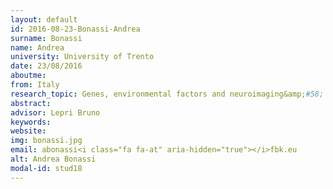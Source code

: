 ```yaml
---
layout: default 
id: 2016-08-23-Bonassi-Andrea
surname: Bonassi
name: Andrea
university: University of Trento
date: 23/08/2016
aboutme: 
from: Italy
research_topic: Genes, environmental factors and neuroimaging&amp;#58; A data-driven approach to economic behavior 
abstract: 
advisor: Lepri Bruno
keywords: 
website: 
img: bonassi.jpg
email: abonassi<i class="fa fa-at" aria-hidden="true"></i>fbk.eu
alt: Andrea Bonassi
modal-id: stud18
---
```

